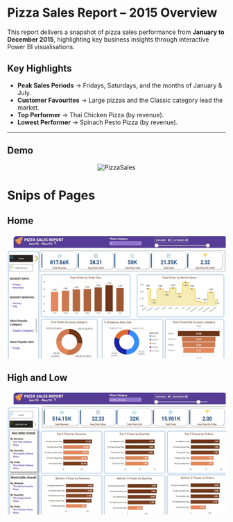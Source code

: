 
# Pizza Sales Report – 2015 Overview

This report delivers a snapshot of pizza sales performance from **January to December 2015**, highlighting key business insights through interactive Power BI visualisations.

## Key Highlights

- **Peak Sales Periods** → Fridays, Saturdays, and the months of January & July.
- **Customer Favourites** → Large pizzas and the Classic category lead the market.
- **Top Performer** → Thai Chicken Pizza (by revenue).
- **Lowest Performer** → Spinach Pesto Pizza (by revenue).

---
## Demo
<p align="center">
  <img src="https://github.com/hasiburahman2016/PBI-Pizza-Sales-Report/blob/main/PizzaSales.gif" alt="PizzaSales" />
</p>

# Snips of Pages
## Home
![Home](https://github.com/hasiburahman2016/PBI-Pizza-Sales-Report/blob/main/Home.jpg)
## High and Low
![High and Low](https://github.com/hasiburahman2016/PBI-Pizza-Sales-Report/blob/main/High%20and%20Low.jpg)


